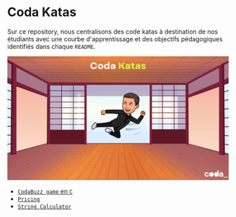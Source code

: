 # Coda Katas
Sur ce repository, nous centralisons des code katas à destination de nos étudiants avec une courbe d'apprentissage et des objectifs pédagogiques identifiés dans chaque `README`.

![Coda Katas](img/coda-katas.webp)

- [`CodaBuzz game` en `C`](01.coda-buzz/README.md)
- [`Pricing`](02.pricing/README.md)
- [`String Calculator`](03.pricing/README.md)